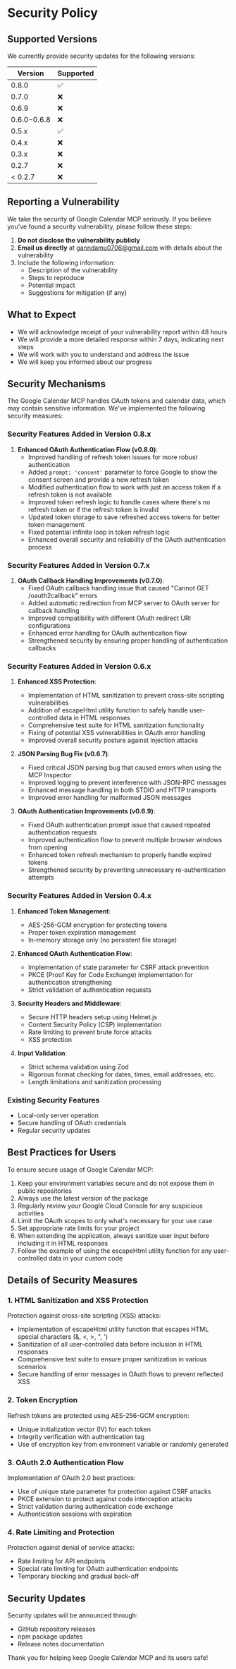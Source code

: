# Security Policy

## Supported Versions

We currently provide security updates for the following versions:

| Version     | Supported          |
|-------------|--------------------|
| 0.8.0       | :white_check_mark: |
| 0.7.0       | :x:                |
| 0.6.9       | :x:                |
| 0.6.0-0.6.8 | :x:                |
| 0.5.x       | :white_check_mark: |
| 0.4.x       | :x:                |
| 0.3.x       | :x:                |
| 0.2.7       | :x:                |
| < 0.2.7     | :x:                |

## Reporting a Vulnerability

We take the security of Google Calendar MCP seriously. If you believe you've found a security vulnerability, please follow these steps:

1. **Do not disclose the vulnerability publicly**
2. **Email us directly** at [ganndamu0706@gmail.com](mailto:ganndamu0706@gmail.com) with details about the vulnerability
3. Include the following information:
   - Description of the vulnerability
   - Steps to reproduce
   - Potential impact
   - Suggestions for mitigation (if any)

## What to Expect

- We will acknowledge receipt of your vulnerability report within 48 hours
- We will provide a more detailed response within 7 days, indicating next steps
- We will work with you to understand and address the issue
- We will keep you informed about our progress

## Security Mechanisms

The Google Calendar MCP handles OAuth tokens and calendar data, which may contain sensitive information. We've implemented the following security measures:

### Security Features Added in Version 0.8.x

1. **Enhanced OAuth Authentication Flow (v0.8.0)**:
   - Improved handling of refresh token issues for more robust authentication
   - Added `prompt: 'consent'` parameter to force Google to show the consent screen and provide a new refresh token
   - Modified authentication flow to work with just an access token if a refresh token is not available
   - Improved token refresh logic to handle cases where there's no refresh token or if the refresh token is invalid
   - Updated token storage to save refreshed access tokens for better token management
   - Fixed potential infinite loop in token refresh logic
   - Enhanced overall security and reliability of the OAuth authentication process

### Security Features Added in Version 0.7.x

1. **OAuth Callback Handling Improvements (v0.7.0)**:
   - Fixed OAuth callback handling issue that caused "Cannot GET /oauth2callback" errors
   - Added automatic redirection from MCP server to OAuth server for callback handling
   - Improved compatibility with different OAuth redirect URI configurations
   - Enhanced error handling for OAuth authentication flow
   - Strengthened security by ensuring proper handling of authentication callbacks

### Security Features Added in Version 0.6.x

1. **Enhanced XSS Protection**:
   - Implementation of HTML sanitization to prevent cross-site scripting vulnerabilities
   - Addition of escapeHtml utility function to safely handle user-controlled data in HTML responses
   - Comprehensive test suite for HTML sanitization functionality
   - Fixing of potential XSS vulnerabilities in OAuth error handling
   - Improved overall security posture against injection attacks

2. **JSON Parsing Bug Fix (v0.6.7)**:
   - Fixed critical JSON parsing bug that caused errors when using the MCP Inspector
   - Improved logging to prevent interference with JSON-RPC messages
   - Enhanced message handling in both STDIO and HTTP transports
   - Improved error handling for malformed JSON messages

3. **OAuth Authentication Improvements (v0.6.9)**:
   - Fixed OAuth authentication prompt issue that caused repeated authentication requests
   - Improved authentication flow to prevent multiple browser windows from opening
   - Enhanced token refresh mechanism to properly handle expired tokens
   - Strengthened security by preventing unnecessary re-authentication attempts

### Security Features Added in Version 0.4.x

1. **Enhanced Token Management**:
   - AES-256-GCM encryption for protecting tokens
   - Proper token expiration management
   - In-memory storage only (no persistent file storage)

2. **Enhanced OAuth Authentication Flow**:
   - Implementation of state parameter for CSRF attack prevention
   - PKCE (Proof Key for Code Exchange) implementation for authentication strengthening
   - Strict validation of authentication requests

3. **Security Headers and Middleware**:
   - Secure HTTP headers setup using Helmet.js
   - Content Security Policy (CSP) implementation
   - Rate limiting to prevent brute force attacks
   - XSS protection

4. **Input Validation**:
   - Strict schema validation using Zod
   - Rigorous format checking for dates, times, email addresses, etc.
   - Length limitations and sanitization processing

### Existing Security Features

- Local-only server operation
- Secure handling of OAuth credentials
- Regular security updates

## Best Practices for Users

To ensure secure usage of Google Calendar MCP:

1. Keep your environment variables secure and do not expose them in public repositories
2. Always use the latest version of the package
3. Regularly review your Google Cloud Console for any suspicious activities
4. Limit the OAuth scopes to only what's necessary for your use case
5. Set appropriate rate limits for your project
6. When extending the application, always sanitize user input before including it in HTML responses
7. Follow the example of using the escapeHtml utility function for any user-controlled data in your custom code

## Details of Security Measures

### 1. HTML Sanitization and XSS Protection

Protection against cross-site scripting (XSS) attacks:
- Implementation of escapeHtml utility function that escapes HTML special characters (&, <, >, ", ')
- Sanitization of all user-controlled data before inclusion in HTML responses
- Comprehensive test suite to ensure proper sanitization in various scenarios
- Secure handling of error messages in OAuth flows to prevent reflected XSS

### 2. Token Encryption

Refresh tokens are protected using AES-256-GCM encryption:
- Unique initialization vector (IV) for each token
- Integrity verification with authentication tag
- Use of encryption key from environment variable or randomly generated

### 3. OAuth 2.0 Authentication Flow

Implementation of OAuth 2.0 best practices:
- Use of unique state parameter for protection against CSRF attacks
- PKCE extension to protect against code interception attacks
- Strict validation during authentication code exchange
- Authentication sessions with expiration

### 4. Rate Limiting and Protection

Protection against denial of service attacks:
- Rate limiting for API endpoints
- Special rate limiting for OAuth authentication endpoints
- Temporary blocking and gradual back-off

## Security Updates

Security updates will be announced through:
- GitHub repository releases
- npm package updates
- Release notes documentation

Thank you for helping keep Google Calendar MCP and its users safe!
